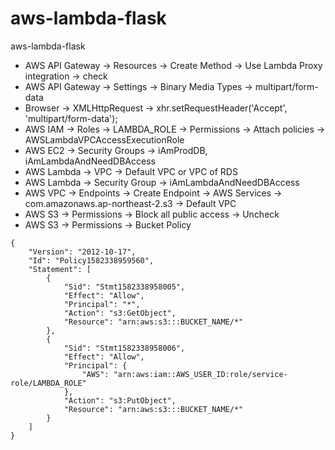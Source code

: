 # aws-lambda-flask
aws-lambda-flask

* AWS API Gateway -> Resources -> Create Method -> Use Lambda Proxy integration -> check
* AWS API Gateway -> Settings -> Binary Media Types -> multipart/form-data
* Browser -> XMLHttpRequest -> xhr.setRequestHeader('Accept', 'multipart/form-data');
* AWS IAM -> Roles -> LAMBDA_ROLE -> Permissions -> Attach policies -> AWSLambdaVPCAccessExecutionRole
* AWS EC2 -> Security Groups -> iAmProdDB, iAmLambdaAndNeedDBAccess
* AWS Lambda -> VPC -> Default VPC or VPC of RDS
* AWS Lambda -> Security Group -> iAmLambdaAndNeedDBAccess
* AWS VPC -> Endpoints -> Create Endpoint -> AWS Services -> com.amazonaws.ap-northeast-2.s3 -> Default VPC
* AWS S3 -> Permissions -> Block all public access -> Uncheck
* AWS S3 -> Permissions -> Bucket Policy
```
{
    "Version": "2012-10-17",
    "Id": "Policy1582338959560",
    "Statement": [
        {
            "Sid": "Stmt1582338958005",
            "Effect": "Allow",
            "Principal": "*",
            "Action": "s3:GetObject",
            "Resource": "arn:aws:s3:::BUCKET_NAME/*"
        },
        {
            "Sid": "Stmt1582338958006",
            "Effect": "Allow",
            "Principal": {
                "AWS": "arn:aws:iam::AWS_USER_ID:role/service-role/LAMBDA_ROLE"
            },
            "Action": "s3:PutObject",
            "Resource": "arn:aws:s3:::BUCKET_NAME/*"
        }
    ]
}
```
